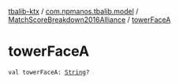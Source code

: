 [tbalib-ktx](../../index.md) / [com.npmanos.tbalib.model](../index.md) / [MatchScoreBreakdown2016Alliance](index.md) / [towerFaceA](./tower-face-a.md)

# towerFaceA

`val towerFaceA: `[`String`](https://kotlinlang.org/api/latest/jvm/stdlib/kotlin/-string/index.html)`?`